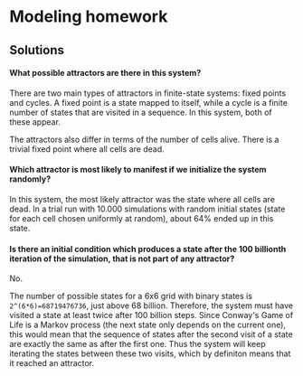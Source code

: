 # Modeling homework
## Solutions

#### What possible attractors are there in this system?

There are two main types of attractors in finite-state systems: fixed points and cycles.
A fixed point is a state mapped to itself, while a cycle is a finite number of states that
are visited in a sequence.
In this system, both of these appear.

The attractors also differ in terms of the number of cells alive. There is a trivial fixed point
where all cells are dead.

#### Which attractor is most likely to manifest if we initialize the system randomly?
In this system, the most likely attractor was the state where all cells are dead. In a trial run
with 10.000 simulations with random initial states (state for each cell chosen uniformly at random),
about 64% ended up in this state.


#### Is there an initial condition which produces a state after the 100 billionth iteration of the simulation, that is not part of any attractor?
No. 

The number of possible states for a 6x6 grid with binary states is `2^(6*6)=68719476736`,
just above 68 billion. Therefore, the system must have visited a state at least twice after 100 billion
steps. Since Conway's Game of Life is a Markov process (the next state only depends on the current one),
this would mean that the sequence of states after the second visit of a state are exactly the same as
after the first one. Thus the system will keep iterating the states between these two visits,
which by definiton means that it reached an attractor.